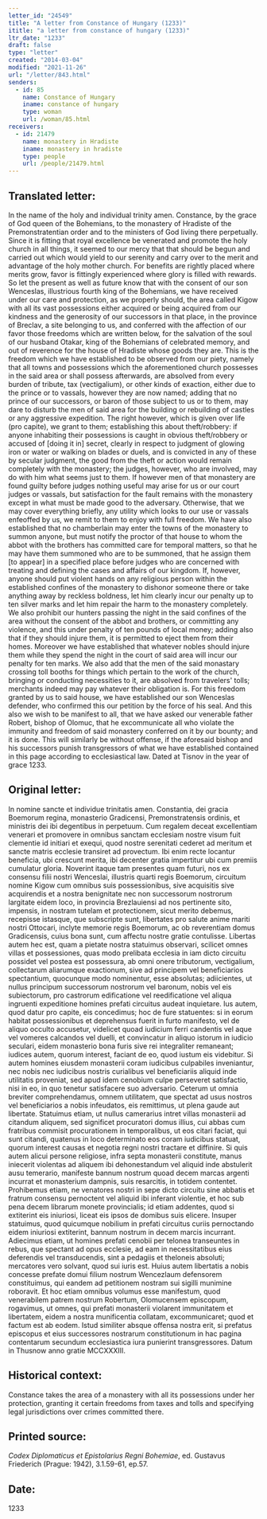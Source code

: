```yaml
---
letter_id: "24549"
title: "A letter from Constance of Hungary (1233)"
ititle: "a letter from constance of hungary (1233)"
ltr_date: "1233"
draft: false
type: "letter"
created: "2014-03-04"
modified: "2021-11-26"
url: "/letter/843.html"
senders:
  - id: 85
    name: Constance of Hungary
    iname: constance of hungary
    type: woman
    url: /woman/85.html
receivers:
  - id: 21479
    name: monastery in Hradiste
    iname: monastery in hradiste
    type: people
    url: /people/21479.html
---
```

<h2> Translated letter:</h2>In the name of the holy and individual trinity amen.
Constance, by the grace of God queen of the Bohemians, to the monastery of Hradiste of the Premonstratentian order and to the ministers of God living there perpetually.  Since it is fitting that royal excellence be venerated and promote the holy church in all things, it seemed to our mercy that that should be begun and carried out which would yield to our serenity and carry over to the merit and advantage of the holy mother church.  For benefits are rightly placed where merits grow, favor is fittingly experienced where glory is filled with rewards.
So let the present as well as future know that with the consent of our son Wenceslas, illustrious fourth king of the Bohemians, we have received under our care and protection, as we properly should, the area called Kigow with all its vast possessions either acquired or being acquired from our kindness and the generosity of our successors in that place, in the province of Breclav, a site belonging to us, and conferred with the affection of our favor those freedoms which are written below, for the salvation of the soul of our husband Otakar, king of the Bohemians of celebrated memory, and out of reverence for the house of Hradiste whose goods they are.
This is the freedom which we have established to be observed from our piety, namely that all towns and possessions which the aforementioned church possesses in the said area or shall possess afterwards, are absolved from every burden of tribute, tax (vectigalium),  or other kinds of exaction, either due to the prince or to vassals, however they are now named; adding that no prince of our successors, or baron of those subject to us or to them, may dare to disturb the men of said area for the building or rebuilding of castles or any aggressive expedition.
The right however, which is given over life (pro capite), we grant to them; establishing this about theft/robbery:  if anyone inhabiting their possessions is caught in obvious theft/robbery or accused of [doing it in] secret, clearly in respect to judgment of glowing iron or water or walking on blades or duels, and is convicted in any of these by secular judgment, the good from the theft or action would remain completely with the monastery; the judges, however, who are involved, may do with him what seems just to them.  If however men of that monastery are found guilty before judges nothing useful may arise for us or our court judges or vassals, but satisfaction for the fault remains with the monastery except in what must be made good to the adversary.
Otherwise, that we may cover everything briefly, any utility which looks to our use or vassals enfeoffed by us, we remit to them to enjoy with full freedom.  We have also established that no chamberlain may enter the towns of the monastery to summon anyone, but must notify the proctor of that house to whom the abbot with the brothers has committed care for temporal matters, so that he may have them summoned who are to be summoned, that he assign them [to appear] in a specified place before judges who are concerned with treating and defining the cases and affairs of our kingdom.
If, however, anyone should put violent hands on any religious person within the established confines of the monastery to dishonor someone there or take anything away by reckless boldness, let him clearly incur our penalty up to ten silver marks and let him repair the harm to the monastery completely.  We also prohibit our hunters passing the night in the said confines of the area without the consent of the abbot and brothers, or committing any violence, and this under penalty of ten pounds of local money; adding also that if they should injure them, it is permitted to eject them from their homes.  Moreover we have established that whatever nobles should injure them while they spend the night in the court of said area will incur our penalty for ten marks.
We also add that the men of the said monastary crossing toll booths for things which pertain to the work of the church, bringing or conducting necessities to it, are absolved from travelers' tolls; merchants indeed may pay whatever their obligation is.  For this freedom granted by us to said house, we have established our son Wenceslas defender, who confirmed this our petition by the force of his seal.  And this also we wish to be manifest to all, that we have asked our venerable father Robert, bishop of Olomuc, that he excommunicate all who violate the immunity and freedom of said monastery conferred on it by our bounty; and it is done.  This will similarly be without offense, if the aforesaid bishop and his successors punish transgressors of what we have established contained in this page according to ecclesiastical law.
Dated at Tisnov in the year of grace 1233.
<h2 class="mt-4"> Original letter:</h2>In nomine sancte et individue trinitatis amen.
Constantia, dei gracia Boemorum regina, monasterio Gradicensi, Premonstratensis ordinis, et ministris dei ibi degentibus in perpetuum.
Cum regalem deceat excellentiam venerari et promovere in omnibus sanctam ecclesiam nostre visum fuit clementie id initiari et exequi, quod nostre serenitati cederet ad meritum et sancte matris ecclesie transiret ad provectum.  Ibi enim recte locantur beneficia, ubi crescunt merita, ibi decenter gratia impertitur ubi cum premiis cumulatur gloria.  Noverint itaque tam presentes quam futuri, nos ex consensu filii nostri Wenceslai, illustris quarti regis Boemorum, circuitum nomine Kigow cum omnibus suis possessionibus, sive acquisitis sive acquirendis et a nostra benignitate nec non successorum nostrorum largitate eidem loco, in provincia Brezlauiensi ad nos pertinente sito, impensis, in nostram tutelam et protectionem, sicut merito debemus, recepisse istasque, que subscripte sunt, libertates pro salute anime mariti nostri Ottocari, inclyte memorie regis Boemorum, ac ob reverentiam domus Gradicensis, cuius bona sunt, cum affectu nostre gratie contulisse.  Libertas autem hec est, quam a pietate nostra statuimus observari, scilicet omnes villas et possessiones, quas modo prelibata ecclesia in iam dicto circuitu possidet vel postea est possessura, ab omni onere tributorum, vectigalium, collectarum aliarumque exactionum, sive ad principem vel beneficiarios spectantium, quocunque modo nominentur, esse absolutas; adiicientes, ut nullus principum successorum nostrorum vel baronum, nobis vel eis subiectorum, pro castrorum edificatione vel reedificatione vel aliqua ingruenti expeditione homines prefati circuitus audeat inquietare.  Ius autem, quod datur pro capite, eis concedimus; hoc de fure statuentes:  si in eorum habitat possessionibus et deprehensus fuerit in furto manifesto, vel de aliquo occulto accusetur, videlicet quoad iudicium ferri candentis vel aque vel vomeres calcandos vel duelli, et convincatur in aliquo istorum in iudicio seculari, eidem monasterio bona furis sive rei integraliter remaneant; iudices autem, quorum interest, faciant de eo, quod iustum eis videbitur.  Si autem homines eiusdem monasterii coram iudicibus culpabiles inveniantur, nec nobis nec iudicibus nostris curialibus vel beneficiariis aliquid inde utilitatis proveniat, sed apud idem cenobium culpe perseveret satisfactio, nisi in eo, in quo tenetur satisfacere suo adversario.  Ceterum ut omnia breviter comprehendamus, omnem utilitatem, que spectat ad usus nostros vel beneficiarios a nobis infeudatos, eis remittimus, ut plena gaude aut libertate.  Statuimus etiam, ut nullus camerarius intret villas monasterii ad citandum aliquem, sed significet procuratori domus illius, cui abbas cum fratribus commisit procurationem in temporalibus, ut eos citari faciat, qui sunt citandi, quatenus in loco determinato eos coram iudicibus statuat, quorum interest causas et negotia regni nostri tractare et diffinire.  Si quis autem alicui persone religiose, infra septa monasterii constitute, manus iniecerit violentas ad aliquem ibi dehonestandum vel aliquid inde abstulerit ausu temerario, manifeste bannum nostrum quoad decem marcas argenti incurrat et monasterium dampnis, suis resarcitis, in totidem contentet.  Prohibemus etiam, ne venatores nostri in sepe dicto circuitu sine abbatis et fratrum consensu pernoctent vel aliquid ibi inferant violentie, et hoc sub pena decem librarum monete provincialis; id etiam addentes, quod si extiterint eis iniuriosi, liceat eis ipsos de domibus suis elicere.  Insuper statuimus, quod quicumque nobilium in prefati circuitus curiis pernoctando eidem iniuriosi extiterint, bannum nostrum in decem marcis incurrant.  Adiecimus etiam, ut homines prefati cenobii per telonea transeuntes in rebus, que spectant ad opus ecclesie, ad eam in necessitatibus eius deferendis vel transducendis, sint a pedagiis et theloneis absoluti; mercatores vero solvant, quod sui iuris est.  Huius autem libertatis a nobis concesse prefate domui filium nostrum Wencezlaum defensorem constituimus, qui eandem ad petitionem nostram sui sigilli munimine roboravit.  Et hoc etiam omnibus volumus esse manifestum, quod venerabilem patrem nostrum Robertum, Olomucensem episcopum, rogavimus, ut omnes, qui prefati monasterii violarent immunitatem et libertatem, eidem a nostra munificentia collatam, excommunicaret; quod et factum est ab eodem.  Istud similiter absque offensa nostra erit, si prefatus episcopus et eius successores nostrarum constitutionum in hac pagina contentarum secundum ecclesiastica iura punierint transgressores.
Datum in Thusnow anno gratie MCCXXXIII.
<h2 class="mt-4"> Historical context:</h2>Constance takes the area of a monastery with all its possessions under her protection, granting it certain freedoms from taxes and tolls and specifying legal jurisdictions over crimes committed there.
<h2 class="mt-4"> Printed source:</h2><p><em>Codex Diplomaticus et Epistolarius Regni Bohemiae</em>, ed. Gustavus Friederich (Prague: 1942), 3.1.59-61, ep.57.</p><h2 class="mt-4"> Date:</h2>1233